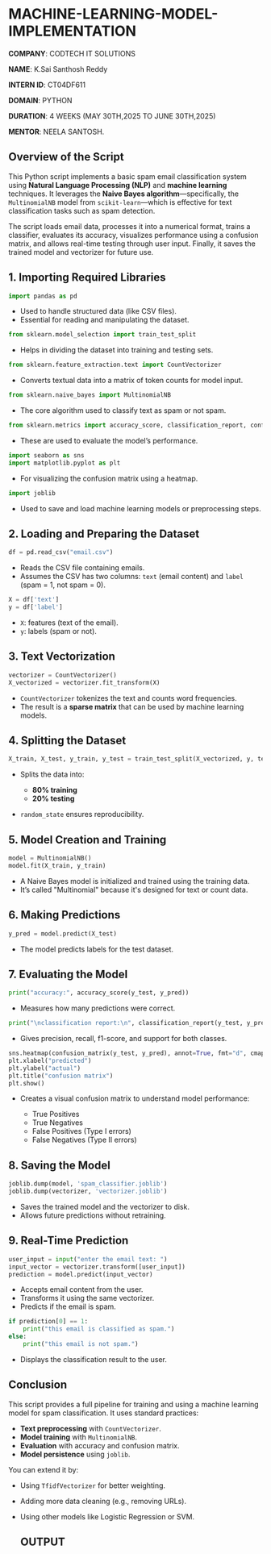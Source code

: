 # MACHINE-LEARNING-MODEL-IMPLEMENTATION

**COMPANY**: CODTECH IT SOLUTIONS

**NAME**: K.Sai Santhosh Reddy

**INTERN ID**: CT04DF611

**DOMAIN**: PYTHON

**DURATION**: 4 WEEKS (MAY 30TH,2025 TO JUNE 30TH,2025)

**MENTOR**: NEELA SANTOSH.

## **Overview of the Script**

This Python script implements a basic spam email classification system using **Natural Language Processing (NLP)** and **machine learning** techniques. It leverages the **Naive Bayes algorithm**—specifically, the `MultinomialNB` model from `scikit-learn`—which is effective for text classification tasks such as spam detection.

The script loads email data, processes it into a numerical format, trains a classifier, evaluates its accuracy, visualizes performance using a confusion matrix, and allows real-time testing through user input. Finally, it saves the trained model and vectorizer for future use.

## **1. Importing Required Libraries**

```python
import pandas as pd
```

* Used to handle structured data (like CSV files).
* Essential for reading and manipulating the dataset.

```python
from sklearn.model_selection import train_test_split
```

* Helps in dividing the dataset into training and testing sets.

```python
from sklearn.feature_extraction.text import CountVectorizer
```

* Converts textual data into a matrix of token counts for model input.

```python
from sklearn.naive_bayes import MultinomialNB
```

* The core algorithm used to classify text as spam or not spam.

```python
from sklearn.metrics import accuracy_score, classification_report, confusion_matrix
```

* These are used to evaluate the model’s performance.

```python
import seaborn as sns
import matplotlib.pyplot as plt
```

* For visualizing the confusion matrix using a heatmap.

```python
import joblib
```

* Used to save and load machine learning models or preprocessing steps.

## **2. Loading and Preparing the Dataset**

```python
df = pd.read_csv("email.csv")
```

* Reads the CSV file containing emails.
* Assumes the CSV has two columns: `text` (email content) and `label` (spam = 1, not spam = 0).

```python
X = df['text']
y = df['label']
```

* `X`: features (text of the email).
* `y`: labels (spam or not).

## **3. Text Vectorization**

```python
vectorizer = CountVectorizer()
X_vectorized = vectorizer.fit_transform(X)
```

* `CountVectorizer` tokenizes the text and counts word frequencies.
* The result is a **sparse matrix** that can be used by machine learning models.

## **4. Splitting the Dataset**

```python
X_train, X_test, y_train, y_test = train_test_split(X_vectorized, y, test_size=0.2, random_state=42)
```

* Splits the data into:

  * **80% training**
  * **20% testing**
* `random_state` ensures reproducibility.

## **5. Model Creation and Training**

```python
model = MultinomialNB()
model.fit(X_train, y_train)
```

* A Naive Bayes model is initialized and trained using the training data.
* It’s called "Multinomial" because it's designed for text or count data.

## **6. Making Predictions**

```python
y_pred = model.predict(X_test)
```

* The model predicts labels for the test dataset.

## **7. Evaluating the Model**

```python
print("accuracy:", accuracy_score(y_test, y_pred))
```

* Measures how many predictions were correct.

```python
print("\nclassification report:\n", classification_report(y_test, y_pred))
```

* Gives precision, recall, f1-score, and support for both classes.

```python
sns.heatmap(confusion_matrix(y_test, y_pred), annot=True, fmt="d", cmap="Greens")
plt.xlabel("predicted")
plt.ylabel("actual")
plt.title("confusion matrix")
plt.show()
```

* Creates a visual confusion matrix to understand model performance:

  * True Positives
  * True Negatives
  * False Positives (Type I errors)
  * False Negatives (Type II errors)

## **8. Saving the Model**

```python
joblib.dump(model, 'spam_classifier.joblib')
joblib.dump(vectorizer, 'vectorizer.joblib')
```

* Saves the trained model and the vectorizer to disk.
* Allows future predictions without retraining.

## **9. Real-Time Prediction**

```python
user_input = input("enter the email text: ")
input_vector = vectorizer.transform([user_input])
prediction = model.predict(input_vector)
```

* Accepts email content from the user.
* Transforms it using the same vectorizer.
* Predicts if the email is spam.

```python
if prediction[0] == 1:
    print("this email is classified as spam.")
else:
    print("this email is not spam.")
```

* Displays the classification result to the user.

## **Conclusion**

This script provides a full pipeline for training and using a machine learning model for spam classification. It uses standard practices:

* **Text preprocessing** with `CountVectorizer`.
* **Model training** with `MultinomialNB`.
* **Evaluation** with accuracy and confusion matrix.
* **Model persistence** using `joblib`.

You can extend it by:

* Using `TfidfVectorizer` for better weighting.
* Adding more data cleaning (e.g., removing URLs).
* Using other models like Logistic Regression or SVM.

  ## **OUTPUT**
